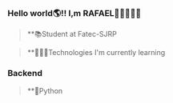 ### Hello world🌎!! I,m RAFAEL👋🏾🙋🏾‍♂️

>**📚Student at Fatec-SJRP

>**👨🏿‍💻Technologies I'm currently learning

### Backend

>**🐍Python
